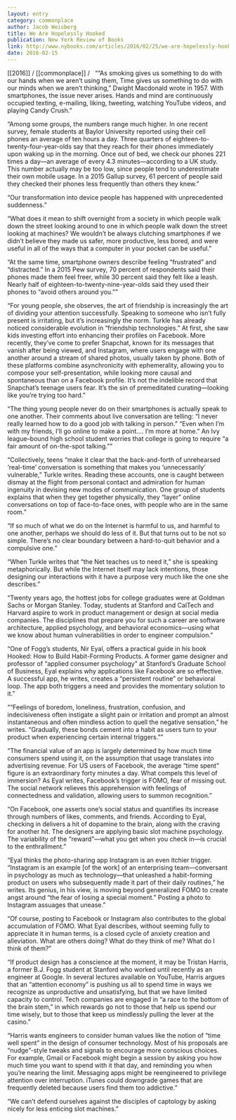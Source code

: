 ```yaml
---
layout: entry
category: commonplace
author: Jacob Weisberg
title: We Are Hopelessly Hooked
publication: New York Review of Books
link: http://www.nybooks.com/articles/2016/02/25/we-are-hopelessly-hooked/
date: 2016-02-15
---
```


[[2016]] / [[commonplace]] / 
 
““As smoking gives us something to do with our hands when we aren’t using them, Time gives us something to do with our minds when we aren’t thinking,” Dwight Macdonald wrote in 1957. With smartphones, the issue never arises. Hands and mind are continuously occupied texting, e-mailing, liking, tweeting, watching YouTube videos, and playing Candy Crush.”

“Among some groups, the numbers range much higher. In one recent survey, female students at Baylor University reported using their cell phones an average of ten hours a day. Three quarters of eighteen-to-twenty-four-year-olds say that they reach for their phones immediately upon waking up in the morning. Once out of bed, we check our phones 221 times a day—an average of every 4.3 minutes—according to a UK study. This number actually may be too low, since people tend to underestimate their own mobile usage. In a 2015 Gallup survey, 61 percent of people said they checked their phones less frequently than others they knew.”

“Our transformation into device people has happened with unprecedented suddenness.”

“What does it mean to shift overnight from a society in which people walk down the street looking around to one in which people walk down the street looking at machines? We wouldn’t be always clutching smartphones if we didn’t believe they made us safer, more productive, less bored, and were useful in all of the ways that a computer in your pocket can be useful.”

“At the same time, smartphone owners describe feeling “frustrated” and “distracted.” In a 2015 Pew survey, 70 percent of respondents said their phones made them feel freer, while 30 percent said they felt like a leash. Nearly half of eighteen-to-twenty-nine-year-olds said they used their phones to “avoid others around you.””

“For young people, she observes, the art of friendship is increasingly the art of dividing your attention successfully. Speaking to someone who isn’t fully present is irritating, but it’s increasingly the norm. Turkle has already noticed considerable evolution in “friendship technologies.” At first, she saw kids investing effort into enhancing their profiles on Facebook. More recently, they’ve come to prefer Snapchat, known for its messages that vanish after being viewed, and Instagram, where users engage with one another around a stream of shared photos, usually taken by phone. Both of these platforms combine asynchronicity with ephemerality, allowing you to compose your self-presentation, while looking more causal and spontaneous than on a Facebook profile. It’s not the indelible record that Snapchat’s teenage users fear. It’s the sin of premeditated curating—looking like you’re trying too hard.”

“The thing young people never do on their smartphones is actually speak to one another. Their comments about live conversation are telling: “I never really learned how to do a good job with talking in person.” “Even when I’m with my friends, I’ll go online to make a point…. I’m more at home.” An Ivy league–bound high school student worries that college is going to require “a fair amount of on-the-spot talking.””

“Collectively, teens “make it clear that the back-and-forth of unrehearsed ‘real-time’ conversation is something that makes you ‘unnecessarily’ vulnerable,” Turkle writes. Reading these accounts, one is caught between dismay at the flight from personal contact and admiration for human ingenuity in devising new modes of communication. One group of students explains that when they get together physically, they “layer” online conversations on top of face-to-face ones, with people who are in the same room.”

“If so much of what we do on the Internet is harmful to us, and harmful to one another, perhaps we should do less of it. But that turns out to be not so simple. There’s no clear boundary between a hard-to-quit behavior and a compulsive one.”

“When Turkle writes that “the Net teaches us to need it,” she is speaking metaphorically. But while the Internet itself may lack intentions, those designing our interactions with it have a purpose very much like the one she describes.”

“Twenty years ago, the hottest jobs for college graduates were at Goldman Sachs or Morgan Stanley. Today, students at Stanford and CalTech and Harvard aspire to work in product management or design at social media companies. The disciplines that prepare you for such a career are software architecture, applied psychology, and behavioral economics—using what we know about human vulnerabilities in order to engineer compulsion.”

“One of Fogg’s students, Nir Eyal, offers a practical guide in his book Hooked: How to Build Habit-Forming Products. A former game designer and professor of “applied consumer psychology” at Stanford’s Graduate School of Business, Eyal explains why applications like Facebook are so effective. A successful app, he writes, creates a “persistent routine” or behavioral loop. The app both triggers a need and provides the momentary solution to it.”

““Feelings of boredom, loneliness, frustration, confusion, and indecisiveness often instigate a slight pain or irritation and prompt an almost instantaneous and often mindless action to quell the negative sensation,” he writes. “Gradually, these bonds cement into a habit as users turn to your product when experiencing certain internal triggers.””

“The financial value of an app is largely determined by how much time consumers spend using it, on the assumption that usage translates into advertising revenue. For US users of Facebook, the average “time spent” figure is an extraordinary forty minutes a day. What compels this level of immersion? As Eyal writes, Facebook’s trigger is FOMO, fear of missing out. The social network relieves this apprehension with feelings of connectedness and validation, allowing users to summon recognition.”

“On Facebook, one asserts one’s social status and quantifies its increase through numbers of likes, comments, and friends. According to Eyal, checking in delivers a hit of dopamine to the brain, along with the craving for another hit. The designers are applying basic slot machine psychology. The variability of the “reward”—what you get when you check in—is crucial to the enthrallment.”

“Eyal thinks the photo-sharing app Instagram is an even itchier trigger. “Instagram is an example [of the work] of an enterprising team—conversant in psychology as much as technology—that unleashed a habit-forming product on users who subsequently made it part of their daily routines,” he writes. Its genius, in his view, is moving beyond generalized FOMO to create angst around “the fear of losing a special moment.” Posting a photo to Instagram assuages that unease.”

“Of course, posting to Facebook or Instagram also contributes to the global accumulation of FOMO. What Eyal describes, without seeming fully to appreciate it in human terms, is a closed cycle of anxiety creation and alleviation. What are others doing? What do they think of me? What do I think of them?”

“If product design has a conscience at the moment, it may be Tristan Harris, a former B.J. Fogg student at Stanford who worked until recently as an engineer at Google. In several lectures available on YouTube, Harris argues that an “attention economy” is pushing us all to spend time in ways we recognize as unproductive and unsatisfying, but that we have limited capacity to control. Tech companies are engaged in “a race to the bottom of the brain stem,” in which rewards go not to those that help us spend our time wisely, but to those that keep us mindlessly pulling the lever at the casino.”

“Harris wants engineers to consider human values like the notion of “time well spent” in the design of consumer technology. Most of his proposals are “nudge”-style tweaks and signals to encourage more conscious choices. For example, Gmail or Facebook might begin a session by asking you how much time you want to spend with it that day, and reminding you when you’re nearing the limit. Messaging apps might be reengineered to privilege attention over interruption. iTunes could downgrade games that are frequently deleted because users find them too addictive.”

“We can’t defend ourselves against the disciples of captology by asking nicely for less enticing slot machines.”

